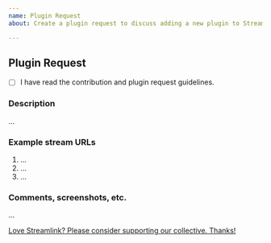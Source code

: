 ```yaml
---
name: Plugin Request
about: Create a plugin request to discuss adding a new plugin to Streamlink

---
```


<!--
Thanks for requesting a plugin!

Please ensure that your request meets the requirements (https://github.com/streamlink/streamlink/blob/master/CONTRIBUTING.md#plugin-requests) and does not fall within the categories we will not implement. Plugin requests which do not meet these requirements will be closed.

Please read the contribution guidelines (https://github.com/streamlink/streamlink/blob/master/CONTRIBUTING.md#contributing-to-streamlink) first!

Also check the list of open and closed plugin requests before making a new request! (https://github.com/streamlink/streamlink/issues?utf8=%E2%9C%93&q=is%3Aissue+label%3A%22plugin+request%22+)

*Feel free to use the following template. Be as detailed as possible.*

*Please see the text preview to avoid unnecessary formatting errors.*
-->

## Plugin Request

- [ ] I have read the contribution and plugin request guidelines. <!-- Replace the space with an x to check the box: [x] -->

### Description

<!-- Explain the plugin and site as clearly as you can. What is the site about? Who runs it? What content does it provide? What value does it brings to Streamlink? Etc. -->

...

### Example stream URLs

<!-- Example URLs for streams are required, plugin requests which do not have example URLs will be closed. -->

1. ...
2. ...
3. ...

### Comments, screenshots, etc.

...


[Love Streamlink? Please consider supporting our collective. Thanks!](https://opencollective.com/streamlink/donate)
